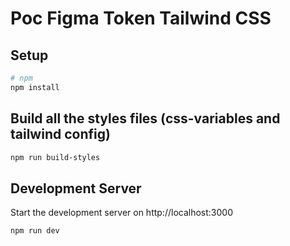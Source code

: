 # Poc Figma Token Tailwind CSS

## Setup

```bash
# npm
npm install
```

## Build all the styles files (css-variables and tailwind config)

```bash
npm run build-styles
```

## Development Server

Start the development server on http://localhost:3000

```bash
npm run dev
```